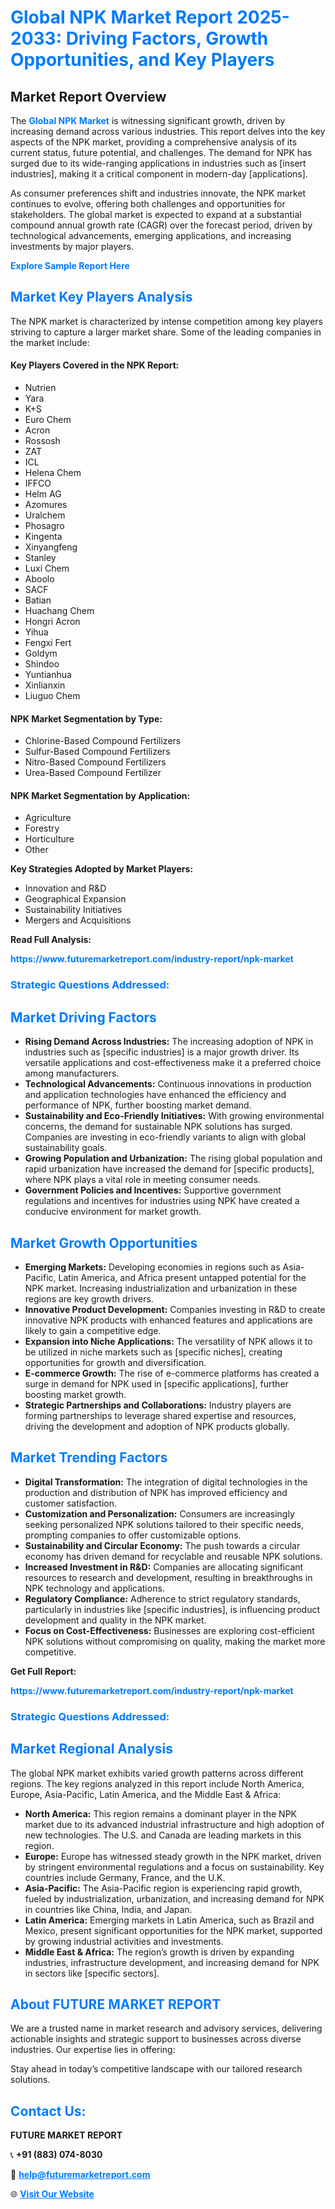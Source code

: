 <h1 style="color: #007BFF;">Global NPK Market Report 2025-2033: Driving Factors, Growth Opportunities, and Key Players</h1>

<section id="overview">
<h2>Market Report Overview</h2>
<p>The <a href="https://www.futuremarketreport.com/industry-report/npk-market" style="color: #007BFF; text-decoration: none;"><strong>Global NPK Market</strong></a> is witnessing significant growth, driven by increasing demand across various industries. This report delves into the key aspects of the NPK market, providing a comprehensive analysis of its current status, future potential, and challenges. The demand for NPK has surged due to its wide-ranging applications in industries such as [insert industries], making it a critical component in modern-day [applications].</p>
<p>As consumer preferences shift and industries innovate, the NPK market continues to evolve, offering both challenges and opportunities for stakeholders. The global market is expected to expand at a substantial compound annual growth rate (CAGR) over the forecast period, driven by technological advancements, emerging applications, and increasing investments by major players.</p>
</section>

<section id="overview">
<p><a href="https://www.futuremarketreport.com/request-sample/reportId=60187" style="color: #007BFF; text-decoration: none;"><strong>Explore Sample Report Here</strong></a></p>
</section>

<section id="key-players">
<h2 style="color: #007BFF;">Market Key Players Analysis</h2>
<p>The NPK market is characterized by intense competition among key players striving to capture a larger market share. Some of the leading companies in the market include:</p>
<h4>Key Players Covered in the NPK Report:</h4>
<ul><li>Nutrien</li><li>Yara</li><li>K+S</li><li>Euro Chem</li><li>Acron</li><li>Rossosh</li><li>ZAT</li><li>ICL</li><li>Helena Chem</li><li>IFFCO</li><li>Helm AG</li><li>Azomures</li><li>Uralchem</li><li>Phosagro</li><li>Kingenta</li><li>Xinyangfeng</li><li>Stanley</li><li>Luxi Chem</li><li>Aboolo</li><li>SACF</li><li>Batian</li><li>Huachang Chem</li><li>Hongri Acron</li><li>Yihua</li><li>Fengxi Fert</li><li>Goldym</li><li>Shindoo</li><li>Yuntianhua</li><li>Xinlianxin</li><li>Liuguo Chem</li></ul>
<h4>NPK Market Segmentation by Type:</h4>
<ul><li>Chlorine-Based Compound Fertilizers</li><li>Sulfur-Based Compound Fertilizers</li><li>Nitro-Based Compound Fertilizers</li><li>Urea-Based Compound Fertilizer</li></ul>

<h4>NPK Market Segmentation by Application:</h4>
<ul><li>Agriculture</li><li>Forestry</li><li>Horticulture</li><li>Other</li></ul>
<p><strong>Key Strategies Adopted by Market Players:</strong></p>
<ul>
<li>Innovation and R&D</li>
<li>Geographical Expansion</li>
<li>Sustainability Initiatives</li>
<li>Mergers and Acquisitions</li>
</ul>
</section>

<section>
<p><strong>Read Full Analysis: </strong></p><a href="https://www.futuremarketreport.com/industry-report/npk-market" style="color: #007BFF; text-decoration: none;"><strong>https://www.futuremarketreport.com/industry-report/npk-market</strong></a>
<h3 style="color: #007BFF;">Strategic Questions Addressed:</h3>
</section>

<section id="driving-factors">
<h2 style="color: #007BFF;">Market Driving Factors</h2>
<ul>
<li><strong>Rising Demand Across Industries:</strong> The increasing adoption of NPK in industries such as [specific industries] is a major growth driver. Its versatile applications and cost-effectiveness make it a preferred choice among manufacturers.</li>
<li><strong>Technological Advancements:</strong> Continuous innovations in production and application technologies have enhanced the efficiency and performance of NPK, further boosting market demand.</li>
<li><strong>Sustainability and Eco-Friendly Initiatives:</strong> With growing environmental concerns, the demand for sustainable NPK solutions has surged. Companies are investing in eco-friendly variants to align with global sustainability goals.</li>
<li><strong>Growing Population and Urbanization:</strong> The rising global population and rapid urbanization have increased the demand for [specific products], where NPK plays a vital role in meeting consumer needs.</li>
<li><strong>Government Policies and Incentives:</strong> Supportive government regulations and incentives for industries using NPK have created a conducive environment for market growth.</li>
</ul>
</section>

<section id="growth-opportunities">
<h2 style="color: #007BFF;">Market Growth Opportunities</h2>
<ul>
<li><strong>Emerging Markets:</strong> Developing economies in regions such as Asia-Pacific, Latin America, and Africa present untapped potential for the NPK market. Increasing industrialization and urbanization in these regions are key growth drivers.</li>
<li><strong>Innovative Product Development:</strong> Companies investing in R&D to create innovative NPK products with enhanced features and applications are likely to gain a competitive edge.</li>
<li><strong>Expansion into Niche Applications:</strong> The versatility of NPK allows it to be utilized in niche markets such as [specific niches], creating opportunities for growth and diversification.</li>
<li><strong>E-commerce Growth:</strong> The rise of e-commerce platforms has created a surge in demand for NPK used in [specific applications], further boosting market growth.</li>
<li><strong>Strategic Partnerships and Collaborations:</strong> Industry players are forming partnerships to leverage shared expertise and resources, driving the development and adoption of NPK products globally.</li>
</ul>
</section>

<section id="trending-factors">
<h2 style="color: #007BFF;">Market Trending Factors</h2>
<ul>
<li><strong>Digital Transformation:</strong> The integration of digital technologies in the production and distribution of NPK has improved efficiency and customer satisfaction.</li>
<li><strong>Customization and Personalization:</strong> Consumers are increasingly seeking personalized NPK solutions tailored to their specific needs, prompting companies to offer customizable options.</li>
<li><strong>Sustainability and Circular Economy:</strong> The push towards a circular economy has driven demand for recyclable and reusable NPK solutions.</li>
<li><strong>Increased Investment in R&D:</strong> Companies are allocating significant resources to research and development, resulting in breakthroughs in NPK technology and applications.</li>
<li><strong>Regulatory Compliance:</strong> Adherence to strict regulatory standards, particularly in industries like [specific industries], is influencing product development and quality in the NPK market.</li>
<li><strong>Focus on Cost-Effectiveness:</strong> Businesses are exploring cost-efficient NPK solutions without compromising on quality, making the market more competitive.</li>
</ul>
</section>

<section>
<p><strong>Get Full Report: </strong></p><a href="https://www.futuremarketreport.com/industry-report/npk-market" style="color: #007BFF; text-decoration: none;"><strong>https://www.futuremarketreport.com/industry-report/npk-market</strong></a>
<h3 style="color: #007BFF;">Strategic Questions Addressed:</h3>
</section>


<section id="regional-analysis">
<h2 style="color: #007BFF;">Market Regional Analysis</h2>
<p>The global NPK market exhibits varied growth patterns across different regions. The key regions analyzed in this report include North America, Europe, Asia-Pacific, Latin America, and the Middle East & Africa:</p>
<ul>
<li><strong>North America:</strong> This region remains a dominant player in the NPK market due to its advanced industrial infrastructure and high adoption of new technologies. The U.S. and Canada are leading markets in this region.</li>
<li><strong>Europe:</strong> Europe has witnessed steady growth in the NPK market, driven by stringent environmental regulations and a focus on sustainability. Key countries include Germany, France, and the U.K.</li>
<li><strong>Asia-Pacific:</strong> The Asia-Pacific region is experiencing rapid growth, fueled by industrialization, urbanization, and increasing demand for NPK in countries like China, India, and Japan.</li>
<li><strong>Latin America:</strong> Emerging markets in Latin America, such as Brazil and Mexico, present significant opportunities for the NPK market, supported by growing industrial activities and investments.</li>
<li><strong>Middle East & Africa:</strong> The region’s growth is driven by expanding industries, infrastructure development, and increasing demand for NPK in sectors like [specific sectors].</li>
</ul>
</section>

<footer>
<h2 style="color: #007BFF;">About FUTURE MARKET REPORT</h2>
<p>We are a trusted name in market research and advisory services, delivering actionable insights and strategic support to businesses across diverse industries. Our expertise lies in offering:</p>

<p>Stay ahead in today’s competitive landscape with our tailored research solutions.</p>

<h2 style="color: #007BFF;">Contact Us:</h2>
<p><strong>FUTURE MARKET REPORT</strong></p>
<p>📞 <strong>+91 (883) 074-8030</strong></p>
<p>📧 <strong><a href="mailto:help@futuremarketreport.com" style="color: #007BFF;">help@futuremarketreport.com</a></strong></p>
<p>🌐 <strong><a href="https://www.futuremarketreport.com/" style="color: #007BFF;">Visit Our Website</a></strong></p>
</footer>